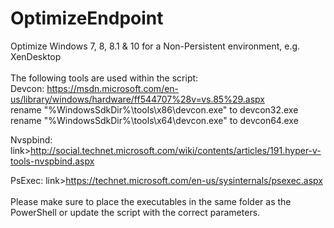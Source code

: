 # OptimizeEndpoint
Optimize Windows 7, 8, 8.1 & 10 for a Non-Persistent environment, e.g. XenDesktop<br>
<br>
The following tools are used within the script:<br>
Devcon: <link>https://msdn.microsoft.com/en-us/library/windows/hardware/ff544707%28v=vs.85%29.aspx</link><br>
rename "%WindowsSdkDir%\tools\x86\devcon.exe" to devcon32.exe<br>
rename "%WindowsSdkDir%\tools\x64\devcon.exe" to devcon64.exe<br>

Nvspbind: link>http://social.technet.microsoft.com/wiki/contents/articles/191.hyper-v-tools-nvspbind.aspx</link><br>

PsExec: link>https://technet.microsoft.com/en-us/sysinternals/psexec.aspx</link><br>
<br>
Please make sure to place the executables in the same folder as the PowerShell or update the script with the correct parameters.<br>

